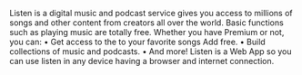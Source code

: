 Listen is a digital music and podcast service gives you access to millions of songs and other 
content from creators all over the world.
Basic functions such as playing music are totally free.
Whether you have Premium or not, you can:
• Get access to the to your favorite songs Add free.
• Build collections of music and podcasts. • And more!
Listen is a Web App so you can use listen in any device having a browser and internet connection.
